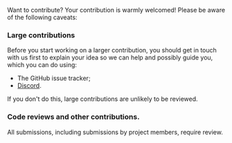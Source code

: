 Want to contribute? Your contribution is warmly welcomed! Please be aware of the following caveats:

### Large contributions

Before you start working on a larger contribution, you should get in touch with us first to
explain your idea so we can help and possibly guide you, which you can do using:

- The GitHub issue tracker;
- [Discord](https://discord.gg/typedb).

If you don't do this, large contributions are unlikely to be reviewed.

### Code reviews and other contributions.

All submissions, including submissions by project members, require review.

